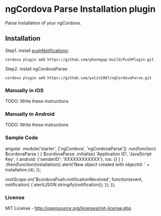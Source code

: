 # ngCordova Parse Installation plugin

Parse Installation of your ngCordova.

## Installation

Step1. install [pushNotifications](http://ngcordova.com/docs/plugins/pushNotifications/):

    cordova plugin add https://github.com/phonegap-build/PushPlugin.git

Step2. install ngCordovaParse:

    cordova plugin add https://github.com/yutin1987/ngCordovaParse.git

### Manually in iOS

TODO: Write these instructions

### Manually in Android

TODO: Write these instructions

### Sample Code

angular
.module('starter', ['ngCordova', 'ngCordovaParse'])
.run(function(
  $cordovaParse
) {
  $cordovaParse
    .initialize(
      'Application ID',
      'JavaScript Key',
      {
        android: {'senderID': 'XXXXXXXXXXXX'},
        ios: {}
      }
    )
    .then(function(installation){
      alert('New object created with objectId: ' + installation.id);
    });

  $rootScope.$on('$cordovaPush:notificationReceived', function(event, notification) {
    alert(JSON.stringify(notification));
  });
});

### License

MIT License - http://opensource.org/licenses/mit-license.php
